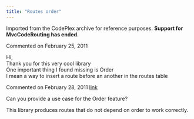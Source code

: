 ```yaml
---
title: "Routes order"
---
```

<div class="note">
   <p>
      Imported from the CodePlex archive for reference purposes. <b>Support for MvcCodeRouting has ended.</b></p>
</div>
<div id="post572361" class="discussion-comment op">
   <div class="discussion-header">Commented on 
      <time datetime="2011-02-25T14:19:31.007-08:00" title="2011-02-25T14:19:31.007-08:00">February 25, 2011</time>
   </div>
   <div class="discussion-message">
<p>Hi,<br>
Thank you for this very cool library<br>
One important thing I found missing is Order<br>
I mean a way to insert a route before an another in the routes table</p>
</div>
</div>
<div id="post573281" class="discussion-comment">
   <div class="discussion-header">Commented on 
      <time datetime="2011-02-28T07:15:22.42-08:00" title="2011-02-28T07:15:22.42-08:00">February 28, 2011</time> <a href="#post573281" class="post-link">link</a></div>
   <div class="discussion-message"><p>Can you provide a use case for the Order feature?</p>
<p>This library produces routes that do not depend on order to work correctly.</p></div>
</div>